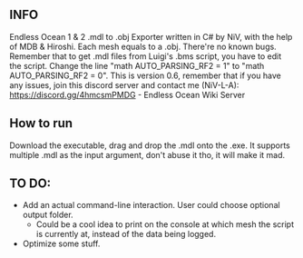 ## INFO ##

Endless Ocean 1 & 2 .mdl to .obj Exporter written in C# by NiV, with the help of MDB & Hiroshi. Each mesh equals to a .obj. There're no known bugs. Remember that to get .mdl files from Luigi's .bms script, you have to edit the script. Change the line "math AUTO_PARSING_RF2 = 1" to "math AUTO_PARSING_RF2 = 0". This is version 0.6, remember that if you have any issues, join this discord server and contact me (NiV-L-A): https://discord.gg/4hmcsmPMDG - Endless Ocean Wiki Server

## How to run ##
Download the executable, drag and drop the .mdl onto the .exe. It supports multiple .mdl as the input argument, don't abuse it tho, it will make it mad.

## TO DO: ##
- Add an actual command-line interaction. User could choose optional output folder.
	- Could be a cool idea to print on the console at which mesh the script is currently at, instead of the data being logged.
- Optimize some stuff.
